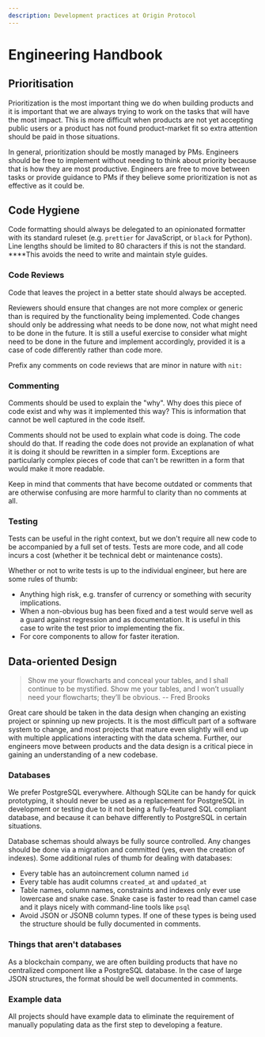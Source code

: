 ```yaml
---
description: Development practices at Origin Protocol
---
```


# Engineering Handbook

## **Prioritisation**

Prioritization is the most important thing we do when building products and it is important that we are always trying to work on the tasks that will have the most impact. This is more difficult when products are not yet accepting public users or a product has not found product-market fit so extra attention should be paid in those situations.

In general, prioritization should be mostly managed by PMs. Engineers should be free to implement without needing to think about priority because that is how they are most productive. Engineers are free to move between tasks or provide guidance to PMs if they believe some prioritization is not as effective as it could be.

## Code Hygiene

Code formatting should always be delegated to an opinionated formatter with its standard ruleset \(e.g. `prettier` for JavaScript, or `black` for Python\). Line lengths should be limited to 80 characters if this is not the standard. ****This avoids the need to write and maintain style guides.

### Code Reviews

Code that leaves the project in a better state should always be accepted. 

Reviewers should ensure that changes are not more complex or generic than is required by the functionality being implemented. Code changes should only be addressing what needs to be done now, not what might need to be done in the future. It is still a useful exercise to consider what might need to be done in the future and implement accordingly, provided it is a case of code differently rather than code more.

Prefix any comments on code reviews that are minor in nature with `nit:`

### Commenting

Comments should be used to explain the "why". Why does this piece of code exist and why was it implemented this way? This is information that cannot be well captured in the code itself.

Comments should not be used to explain what code is doing. The code should do that. If reading the code does not provide an explanation of what it is doing it should be rewritten in a simpler form. Exceptions are particularly complex pieces of code that can't be rewritten in a form that would make it more readable.

Keep in mind that comments that have become outdated or comments that are otherwise confusing are more harmful to clarity than no comments at all.

### Testing

Tests can be useful in the right context, but we don't require all new code to be accompanied by a full set of tests. Tests are more code, and all code incurs a cost \(whether it be technical debt or maintenance costs\).

Whether or not to write tests is up to the individual engineer, but here are some rules of thumb:

* Anything high risk, e.g. transfer of currency or something with security implications.
* When a non-obvious bug has been fixed and a test would serve well as a guard against regression and as documentation. It is useful in this case to write the test prior to implementing the fix.
* For core components to allow for faster iteration.

## **Data-oriented Design**

> Show me your flowcharts and conceal your tables, and I shall continue to be mystified. Show me your tables, and I won’t usually need your flowcharts; they’ll be obvious. -- Fred Brooks

Great care should be taken in the data design when changing an existing project or spinning up new projects. It is the most difficult part of a software system to change, and most projects that mature even slightly will end up with multiple applications interacting with the data schema. Further, our engineers move between products and the data design is a critical piece in gaining an understanding of a new codebase.

### Databases

We prefer PostgreSQL everywhere. Although SQLite can be handy for quick prototyping, it should never be used as a replacement for PostgreSQL in development or testing due to it not being a fully-featured SQL compliant database, and because it can behave differently to PostgreSQL in certain situations.

Database schemas should always be fully source controlled. Any changes should be done via a migration and committed \(yes, even the creation of indexes\). Some additional rules of thumb for dealing with databases:

* Every table has an autoincrement column named `id` 
* Every table has audit columns `created_at` and `updated_at`
* Table names, column names, constraints and indexes only ever use lowercase and snake case. Snake case is faster to read than camel case and it plays nicely with command-line tools like `psql`
* Avoid JSON or JSONB column types. If one of these types is being used the structure should be fully documented in comments.

### Things that aren't databases

As a blockchain company, we are often building products that have no centralized component like a PostgreSQL database. In the case of large JSON structures, the format should be well documented in comments.

### Example data

All projects should have example data to eliminate the requirement of manually populating data as the first step to developing a feature.

## 





